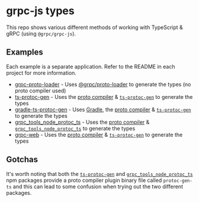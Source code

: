 # grpc-js types

This repo shows various different methods of working with TypeScript & gRPC (using `@grpc/grpc-js`).

## Examples

Each example is a separate application. Refer to the README in each project for more information.

- [grpc-proto-loader](./examples/grpc-proto-loader) - Uses [@grpc/proto-loader](https://www.npmjs.com/package/@grpc/proto-loader) to generate the types (no proto compiler used)
- [ts-protoc-gen](./examples/ts-protoc-gen) - Uses the [proto compiler](https://www.npmjs.com/package/grpc-tools) & [`ts-protoc-gen`](https://www.npmjs.com/package/ts-protoc-gen) to generate the types
- [gradle-ts-protoc-gen](./examples/gradle-ts-protoc-gen) - Uses [Gradle](https://gradle.org/), the [proto compiler](https://www.npmjs.com/package/grpc-tools) & [`ts-protoc-gen`](https://www.npmjs.com/package/ts-protoc-gen) to generate the types
- [grpc_tools_node_protoc_ts](./examples/gradle-ts-protoc-gen) - Uses the [proto compiler](https://www.npmjs.com/package/grpc-tools) & [`grpc_tools_node_protoc_ts`](https://www.npmjs.com/package/grpc_tools_node_protoc_ts) to generate the types
- [grpc-web](./examples/grpc-web) - Uses the [proto compiler](https://www.npmjs.com/package/grpc-tools) & [`ts-protoc-gen`](https://www.npmjs.com/package/ts-protoc-gen) to generate the types

## Gotchas

It's worth noting that both the [`ts-protoc-gen`](https://www.npmjs.com/package/ts-protoc-gen) and [`grpc_tools_node_protoc_ts`](https://www.npmjs.com/package/grpc_tools_node_protoc_ts) npm packages provide a proto compiler plugin binary file called `protoc-gen-ts` and this can lead to some confusion when trying out the two different packages.
